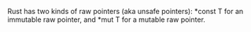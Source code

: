 Rust has two kinds of raw pointers (aka unsafe pointers): *const T for an immutable raw pointer, and *mut T for a mutable raw pointer. 

